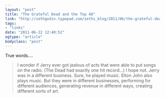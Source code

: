 ```yaml
---
layout: "post"
title: "The Grateful Dead and the Top 40"
link: "http://sethgodin.typepad.com/seths_blog/2011/06/the-grateful-dead-and-the-top-40.html"
tags: 
- "links"
date: "2011-06-22 12:40:52"
ogtype: "article"
bodyclass: "post"
---
```


True words….

> I wonder if Jerry ever got jealous of acts that were able to put songs on the radio. (The Dead had exactly one hit record…) I hope not. Jerry was in a different business. Sure, he played music. Elton John also plays music. But they were in different businesses, performing for different audiences, generating revenue in different ways, creating different sorts of art.